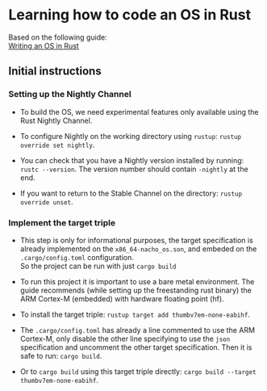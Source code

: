 # Learning how to code an OS in Rust
Based on the following guide:<br>
[Writing an OS in Rust](https://os.phil-opp.com/)

## Initial instructions
### Setting up the Nightly Channel
- To build the OS, we need experimental features only available using the Rust Nightly Channel.

- To configure Nightly on the working directory using `rustup`: `rustup override set nightly`.

- You can check that you have a Nightly version installed by running: `rustc --version`.
The version number should contain `-nightly` at the end.

- If you want to return to the Stable Channel on the directory: `rustup override unset`.

### Implement the target triple
- This step is only for informational purposes, the target specification is already implemented on the `x86_64-nacho_os.son`, and embeded on the `.cargo/config.toml` configuration.<br>
So the project can be run with just `cargo build`

- To run this project it is important to use a bare metal environment.
The guide recommends (while setting up the freestanding rust binary) the ARM Cortex-M (embedded) with hardware floating point (hf).

- To install the target triple: `rustup target add thumbv7em-none-eabihf`.

- The `.cargo/config.toml` has already a line commented to use the ARM Cortex-M, only disable the other line specifying to use the `json` specification and uncomment the other target specification. Then it is safe to run: `cargo build`.

- Or to `cargo build` using this target triple directly: `cargo build --target thumbv7em-none-eabihf`.